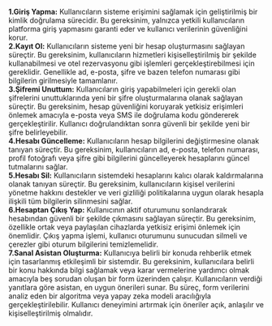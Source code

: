 **1.Giriş Yapma:** Kullanıcıların sisteme erişimini sağlamak için geliştirilmiş bir kimlik doğrulama sürecidir. Bu gereksinim, yalnızca yetkili kullanıcıların platforma giriş yapmasını garanti eder ve kullanıcı verilerinin güvenliğini korur. <br>
**2.Kayıt Ol:** Kullanıcıların sisteme yeni bir hesap oluşturmasını sağlayan süreçtir. Bu gereksinim, kullanıcıların hizmetleri kişiselleştirilmiş bir şekilde kullanabilmesi ve otel rezervasyonu gibi işlemleri gerçekleştirebilmesi için gereklidir. Genellikle ad, e-posta, şifre ve bazen telefon numarası gibi bilgilerin girilmesiyle tamamlanır. <br>
**3.Şifremi Unuttum:** Kullanıcıların giriş yapabilmeleri için gerekli olan şifrelerini unuttuklarında yeni bir şifre oluşturmalarına olanak sağlayan süreçtir. Bu gereksinim, hesap güvenliğini koruyarak yetkisiz erişimleri önlemek amacıyla e-posta veya SMS ile doğrulama kodu göndererek gerçekleştirilir. Kullanıcı doğrulandıktan sonra güvenli bir şekilde yeni bir şifre belirleyebilir. <br>
**4.Hesabı Güncelleme:** Kullanıcıların hesap bilgilerini değiştirmesine olanak tanıyan süreçtir. Bu gereksinim, kullanıcıların ad, e-posta, telefon numarası, profil fotoğrafı veya şifre gibi bilgilerini güncelleyerek hesaplarını güncel tutmalarını sağlar. <br>
**5.Hesabı Sil:** Kullanıcıların sistemdeki hesaplarını kalıcı olarak kaldırmalarına olanak tanıyan süreçtir. Bu gereksinim, kullanıcıların kişisel verilerini yönetme hakkını destekler ve veri gizliliği politikalarına uygun olarak hesapla ilişkili tüm bilgilerin silinmesini sağlar. <br>
**6.Hesaptan Çıkış Yap:** Kullanıcının aktif oturumunu sonlandırarak hesabından güvenli bir şekilde çıkmasını sağlayan süreçtir. Bu gereksinim, özellikle ortak veya paylaşılan cihazlarda yetkisiz erişimi önlemek için önemlidir. Çıkış yapma işlemi, kullanıcı oturumunu sunucudan silmeli ve çerezler gibi oturum bilgilerini temizlemelidir. <br>
**7.Sanal Asistan Oluşturma:** Kullanıcıya belirli bir konuda rehberlik etmek için tasarlanmış etkileşimli bir sistemdir. Bu gereksinim, kullanıcılara belirli bir konu hakkında bilgi sağlamak veya karar vermelerine yardımcı olmak amacıyla beş sorudan oluşan bir form üzerinden çalışır. Kullanıcıların verdiği yanıtlara göre asistan, en uygun önerileri sunar. Bu süreç, form verilerini analiz eden bir algoritma veya yapay zeka modeli aracılığıyla gerçekleştirilebilir. Kullanıcı deneyimini artırmak için öneriler açık, anlaşılır ve kişiselleştirilmiş olmalıdır. <br>
